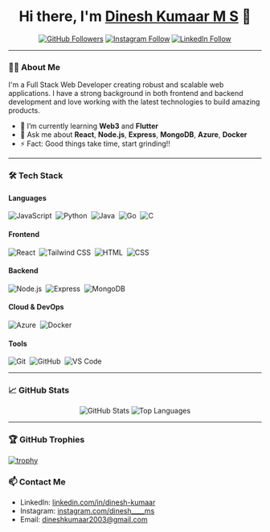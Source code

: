 <h1 align="center">Hi there, I'm <a href="https://github.com/Dineshkumaar07">Dinesh Kumaar M S</a> 👋</h1>

<p align="center">
  <a href="https://github.com/Dineshkumaar07"><img src="https://img.shields.io/github/followers/Dineshkumaar07?label=Follow&style=social" alt="GitHub Followers"></a>
  <a href="https://instagram.com/dinesh____ms"><img src="https://img.shields.io/badge/Instagram-Follow-e4405f?style=social&logo=instagram" alt="Instagram Follow"></a>
  <a href="https://linkedin.com/in/dinesh-kumaar"><img src="https://img.shields.io/badge/LinkedIn-Follow-blue?style=flat&logo=linkedin" alt="LinkedIn Follow"></a>
</p>

---

### 👨‍💻 About Me

I'm a Full Stack Web Developer creating robust and scalable web applications. I have a strong background in both frontend and backend development and love working with the latest technologies to build amazing products.

- 🌱 I’m currently learning **Web3** and **Flutter**
- 💬 Ask me about **React**, **Node.js**, **Express**, **MongoDB**, **Azure**, **Docker**
- ⚡ Fact: Good things take time, start grinding!!

---

### 🛠 Tech Stack

#### Languages
![JavaScript](https://img.shields.io/badge/-JavaScript-05122A?style=flat&logo=javascript)&nbsp;
![Python](https://img.shields.io/badge/-Python-05122A?style=flat&logo=python)&nbsp;
![Java](https://img.shields.io/badge/-Java-05122A?style=flat&logo=java)&nbsp;
![Go](https://img.shields.io/badge/-Go-05122A?style=flat&logo=go)&nbsp;
![C](https://img.shields.io/badge/-C-05122A?style=flat&logo=c)&nbsp;

#### Frontend
![React](https://img.shields.io/badge/-React-05122A?style=flat&logo=react)&nbsp;
![Tailwind CSS](https://img.shields.io/badge/-Tailwind%20CSS-05122A?style=flat&logo=tailwind-css)&nbsp;
![HTML](https://img.shields.io/badge/-HTML-05122A?style=flat&logo=html5)&nbsp;
![CSS](https://img.shields.io/badge/-CSS-05122A?style=flat&logo=css3&logoColor=1572B6)&nbsp;

#### Backend
![Node.js](https://img.shields.io/badge/-Node.js-05122A?style=flat&logo=node.js)&nbsp;
![Express](https://img.shields.io/badge/-Express-05122A?style=flat&logo=express)&nbsp;
![MongoDB](https://img.shields.io/badge/-MongoDB-05122A?style=flat&logo=mongodb)&nbsp;

#### Cloud & DevOps
![Azure](https://img.shields.io/badge/-Azure-05122A?style=flat&logo=microsoft-azure)&nbsp;
![Docker](https://img.shields.io/badge/-Docker-05122A?style=flat&logo=docker)&nbsp;

#### Tools
![Git](https://img.shields.io/badge/-Git-05122A?style=flat&logo=git)&nbsp;
![GitHub](https://img.shields.io/badge/-GitHub-05122A?style=flat&logo=github)&nbsp;
![VS Code](https://img.shields.io/badge/-VS%20Code-05122A?style=flat&logo=visual-studio-code&logoColor=007ACC)&nbsp;

---

### 📈 GitHub Stats

<p align="center">
  <img src="https://github-readme-stats.vercel.app/api?username=Dineshkumaar07&show_icons=true&theme=radical" alt="GitHub Stats">
  <img src="https://github-readme-stats.vercel.app/api/top-langs/?username=Dineshkumaar07&layout=compact&theme=radical" alt="Top Languages">
</p>

---
### 🏆 GitHub Trophies

[![trophy](https://github-profile-trophy.vercel.app/?username=Dineshkumaar07&theme=onedark&row=2&column=4)](https://github.com/Dineshkumaar07/github-profile-trophy)


### 📫 Contact Me

- LinkedIn: [linkedin.com/in/dinesh-kumaar](https://linkedin.com/in/dinesh-kumaar)
- Instagram: [instagram.com/dinesh____ms](https://instagram.com/dinesh____ms)
- Email: [dineshkumaar2003@gmail.com](mailto:dineshkumaar2003@gmail.com)
